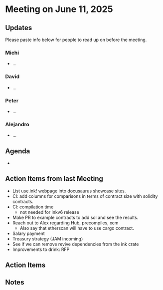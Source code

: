 # Meeting on June 11, 2025

## Updates

Please paste info below for people to read up on before the meeting.

### Michi
- …

### David
- …

### Peter
- …

### Alejandro
- …

## Agenda
- 

## Action Items from last Meeting
- List use.ink! webpage into docusaurus showcase sites.
- CI: add columns for comparisons in terms of contract size with solidity contracts.
- CI: compilation time
  - not needed for inkv6 release
- Make PR to example contracts to add sol and see the results.
- Reach out to Alex regarding Hub, precompiles, xcm
  - Also say that etherscan will have to use cargo contract.
- Salary payment
- Treasury strategy (JAM incoming)
- See if we can remove revive dependencies from the ink crate
- Improvements to drink: RFP

## Action Items

## Notes
